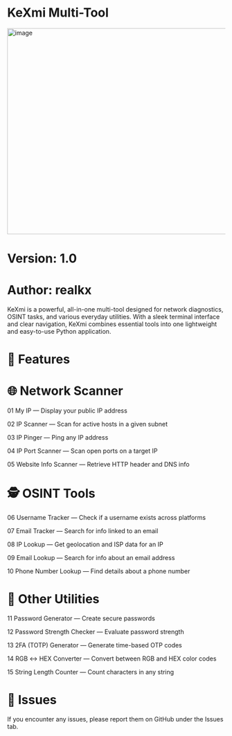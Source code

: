 # KeXmi Multi-Tool
<img width="955" height="476" alt="image" src="https://github.com/user-attachments/assets/8ddd9a04-614c-424d-8168-10c4ba33427c" />

# Version: 1.0
# Author: realkx

KeXmi is a powerful, all-in-one multi-tool designed for network diagnostics, OSINT tasks, and various everyday utilities. With a sleek terminal interface and clear navigation, KeXmi combines essential tools into one lightweight and easy-to-use Python application.

# 🔧 Features
# 🌐 Network Scanner
01 My IP — Display your public IP address

02 IP Scanner — Scan for active hosts in a given subnet

03 IP Pinger — Ping any IP address

04 IP Port Scanner — Scan open ports on a target IP

05 Website Info Scanner — Retrieve HTTP header and DNS info

# 🕵️ OSINT Tools
06 Username Tracker — Check if a username exists across platforms

07 Email Tracker — Search for info linked to an email

08 IP Lookup — Get geolocation and ISP data for an IP

09 Email Lookup — Search for info about an email address

10 Phone Number Lookup — Find details about a phone number

# 🔐 Other Utilities
11 Password Generator — Create secure passwords

12 Password Strength Checker — Evaluate password strength

13 2FA (TOTP) Generator — Generate time-based OTP codes

14 RGB ↔ HEX Converter — Convert between RGB and HEX color codes

15 String Length Counter — Count characters in any string

# 🐞 Issues
If you encounter any issues, please report them on GitHub under the Issues tab.

